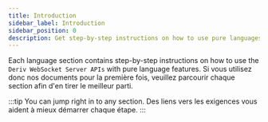 ```yaml
---
title: Introduction
sidebar_label: Introduction
sidebar_position: 0
description: Get step-by-step instructions on how to use pure languages on Deriv's WebSocket API. Start building your trading app with this API example.
---
```


Each language section contains step-by-step instructions on how to use the `Deriv WebSocket Server APIs` with pure language features. Si vous utilisez donc nos documents pour la première fois, veuillez parcourir chaque section afin d'en tirer le meilleur parti.

:::tip
You can jump right in to any section. Des liens vers les exigences vous aident à mieux démarrer chaque étape.
:::
